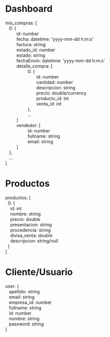 <h1>Dashboard</h1>
<p>
mis_compras: [<br/>
&nbsp;&nbsp;&nbsp;0: {<br/>
&nbsp;&nbsp;&nbsp;&nbsp;&nbsp;&nbsp;&nbsp;&nbsp;&nbsp;id: number<br/>
&nbsp;&nbsp;&nbsp;&nbsp;&nbsp;&nbsp;&nbsp;&nbsp;&nbsp;fecha: datetime: 'yyyy-mm-dd h:m:s'<br/>
&nbsp;&nbsp;&nbsp;&nbsp;&nbsp;&nbsp;&nbsp;&nbsp;&nbsp;factura: string<br/>
&nbsp;&nbsp;&nbsp;&nbsp;&nbsp;&nbsp;&nbsp;&nbsp;&nbsp;estado_id: number<br/>
&nbsp;&nbsp;&nbsp;&nbsp;&nbsp;&nbsp;&nbsp;&nbsp;&nbsp;estado: string<br/>
&nbsp;&nbsp;&nbsp;&nbsp;&nbsp;&nbsp;&nbsp;&nbsp;&nbsp;fechaEnvio: datetime: 'yyyy-mm-dd h:m:s'<br/>
&nbsp;&nbsp;&nbsp;&nbsp;&nbsp;&nbsp;&nbsp;&nbsp;&nbsp;detalle_compra: [<br/>
&nbsp;&nbsp;&nbsp;&nbsp;&nbsp;&nbsp;&nbsp;&nbsp;&nbsp;&nbsp;&nbsp;&nbsp;&nbsp;&nbsp;&nbsp;&nbsp;&nbsp;&nbsp;0: {<br/>
&nbsp;&nbsp;&nbsp;&nbsp;&nbsp;&nbsp;&nbsp;&nbsp;&nbsp;&nbsp;&nbsp;&nbsp;&nbsp;&nbsp;&nbsp;&nbsp;&nbsp;&nbsp;&nbsp;&nbsp;&nbsp;&nbsp;&nbsp;&nbsp;&nbsp;id: number<br/>
&nbsp;&nbsp;&nbsp;&nbsp;&nbsp;&nbsp;&nbsp;&nbsp;&nbsp;&nbsp;&nbsp;&nbsp;&nbsp;&nbsp;&nbsp;&nbsp;&nbsp;&nbsp;&nbsp;&nbsp;&nbsp;&nbsp;&nbsp;&nbsp;&nbsp;cantidad: number<br/>
&nbsp;&nbsp;&nbsp;&nbsp;&nbsp;&nbsp;&nbsp;&nbsp;&nbsp;&nbsp;&nbsp;&nbsp;&nbsp;&nbsp;&nbsp;&nbsp;&nbsp;&nbsp;&nbsp;&nbsp;&nbsp;&nbsp;&nbsp;&nbsp;&nbsp;descripcion: string<br/>
&nbsp;&nbsp;&nbsp;&nbsp;&nbsp;&nbsp;&nbsp;&nbsp;&nbsp;&nbsp;&nbsp;&nbsp;&nbsp;&nbsp;&nbsp;&nbsp;&nbsp;&nbsp;&nbsp;&nbsp;&nbsp;&nbsp;&nbsp;&nbsp;&nbsp;precio: double/currency<br/>
&nbsp;&nbsp;&nbsp;&nbsp;&nbsp;&nbsp;&nbsp;&nbsp;&nbsp;&nbsp;&nbsp;&nbsp;&nbsp;&nbsp;&nbsp;&nbsp;&nbsp;&nbsp;&nbsp;&nbsp;&nbsp;&nbsp;&nbsp;&nbsp;&nbsp;producto_id: int<br/>
&nbsp;&nbsp;&nbsp;&nbsp;&nbsp;&nbsp;&nbsp;&nbsp;&nbsp;&nbsp;&nbsp;&nbsp;&nbsp;&nbsp;&nbsp;&nbsp;&nbsp;&nbsp;&nbsp;&nbsp;&nbsp;&nbsp;&nbsp;&nbsp;&nbsp;venta_id: int<br/>
&nbsp;&nbsp;&nbsp;&nbsp;&nbsp;&nbsp;&nbsp;&nbsp;&nbsp;&nbsp;&nbsp;&nbsp;&nbsp;&nbsp;&nbsp;&nbsp;&nbsp;&nbsp;},<br/>
&nbsp;&nbsp;&nbsp;&nbsp;&nbsp;&nbsp;&nbsp;&nbsp;&nbsp;&nbsp;&nbsp;&nbsp;&nbsp;&nbsp;&nbsp;&nbsp;&nbsp;&nbsp;...<br/>
&nbsp;&nbsp;&nbsp;&nbsp;&nbsp;&nbsp;&nbsp;&nbsp;&nbsp;]<br/>
&nbsp;&nbsp;&nbsp;&nbsp;&nbsp;&nbsp;&nbsp;&nbsp;&nbsp;vendedor: [<br/>
&nbsp;&nbsp;&nbsp;&nbsp;&nbsp;&nbsp;&nbsp;&nbsp;&nbsp;&nbsp;&nbsp;&nbsp;&nbsp;&nbsp;&nbsp;&nbsp;&nbsp;&nbsp;id: number<br/>
&nbsp;&nbsp;&nbsp;&nbsp;&nbsp;&nbsp;&nbsp;&nbsp;&nbsp;&nbsp;&nbsp;&nbsp;&nbsp;&nbsp;&nbsp;&nbsp;&nbsp;&nbsp;fullname: string<br/>
&nbsp;&nbsp;&nbsp;&nbsp;&nbsp;&nbsp;&nbsp;&nbsp;&nbsp;&nbsp;&nbsp;&nbsp;&nbsp;&nbsp;&nbsp;&nbsp;&nbsp;&nbsp;email: string<br/>
&nbsp;&nbsp;&nbsp;&nbsp;&nbsp;&nbsp;&nbsp;&nbsp;&nbsp;]<br/>
&nbsp;&nbsp;&nbsp;},<br/>
&nbsp;&nbsp;&nbsp;...<br/>
]
</p>
<h1>Productos</h1>
<p>
<!--productos: [<br/>
&nbsp;&nbsp;&nbsp;0: {<br/>
&nbsp;&nbsp;&nbsp;&nbsp;&nbsp;&nbsp;&nbsp;&nbsp;&nbsp;cantidad: null<br/>
&nbsp;&nbsp;&nbsp;&nbsp;&nbsp;&nbsp;&nbsp;&nbsp;&nbsp;id: number<br/>
&nbsp;&nbsp;&nbsp;&nbsp;&nbsp;&nbsp;&nbsp;&nbsp;&nbsp;marca: string<br/>
&nbsp;&nbsp;&nbsp;&nbsp;&nbsp;&nbsp;&nbsp;&nbsp;&nbsp;nombre: string<br/>
&nbsp;&nbsp;&nbsp;&nbsp;&nbsp;&nbsp;&nbsp;&nbsp;&nbsp;precio: double/currency<br/>
&nbsp;&nbsp;&nbsp;&nbsp;&nbsp;&nbsp;&nbsp;&nbsp;&nbsp;precio_id: number<br/>
&nbsp;&nbsp;&nbsp;&nbsp;&nbsp;&nbsp;&nbsp;&nbsp;&nbsp;presentacion: string<br/>
&nbsp;&nbsp;&nbsp;&nbsp;&nbsp;&nbsp;&nbsp;&nbsp;&nbsp;presentacion_id: number<br/>
&nbsp;&nbsp;&nbsp;&nbsp;&nbsp;&nbsp;&nbsp;&nbsp;&nbsp;seleccionado: boolean<br/>
&nbsp;&nbsp;&nbsp;&nbsp;&nbsp;&nbsp;&nbsp;&nbsp;&nbsp;oferta: boolean<br/>
&nbsp;&nbsp;&nbsp;&nbsp;&nbsp;&nbsp;&nbsp;&nbsp;&nbsp;foto: null/string<br/>
&nbsp;&nbsp;&nbsp;&nbsp;&nbsp;&nbsp;&nbsp;&nbsp;&nbsp;},<br/>
&nbsp;&nbsp;&nbsp;&nbsp;&nbsp;&nbsp;&nbsp;&nbsp;&nbsp;....<br/>
]-->
productos: [<br/>
&nbsp;&nbsp;0: {<br/>
&nbsp;&nbsp;&nbsp;&nbsp;id: int<br/>
&nbsp;&nbsp;&nbsp;&nbsp;nombre: string<br/>
&nbsp;&nbsp;&nbsp;&nbsp;precio: double<br/>
&nbsp;&nbsp;&nbsp;&nbsp;presentacion: string<br/>
&nbsp;&nbsp;&nbsp;&nbsp;procedencia: string<br/>
&nbsp;&nbsp;&nbsp;&nbsp;divisa_venta: double<br/>
&nbsp;&nbsp;&nbsp;&nbsp;descripcion: string/null<br/>
&nbsp;&nbsp;}<br/>
]
</p>

<h1>Cliente/Usuario</h1>
<p>
user: {<br/>
&nbsp;&nbsp;&nbsp;apellido: string<br/>
&nbsp;&nbsp;&nbsp;email: string<br/>
&nbsp;&nbsp;&nbsp;empresa_id: number<br/>
&nbsp;&nbsp;&nbsp;fullname: string<br/>
&nbsp;&nbsp;&nbsp;id: number<br/>
&nbsp;&nbsp;&nbsp;nombre: string<br/>
&nbsp;&nbsp;&nbsp;password: string<br/>
}
</p>